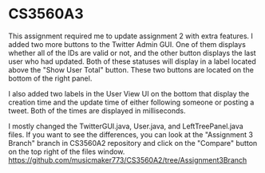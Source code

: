 # CS3560A3

This assignment required me to update assignment 2 with extra features.
I added two more buttons to the Twitter Admin GUI. One of them displays whether all of the IDs are valid or not, and the other button displays the last user who had updated. Both of these statuses will display in a label located above the "Show User Total" button. These two buttons are located on the bottom of the right panel.

I also added two labels in the User View UI on the bottom that display the creation time and the update time of either following someone or posting a tweet. Both of the times are displayed in milliseconds.

I mostly changed the TwitterGUI.java, User.java, and LeftTreePanel.java files. If you want to see the differences, you can look at the "Assignment 3 Branch" branch in CS3560A2 repository and click on the "Compare" button on the top right of the files window.
https://github.com/musicmaker773/CS3560A2/tree/Assignment3Branch

